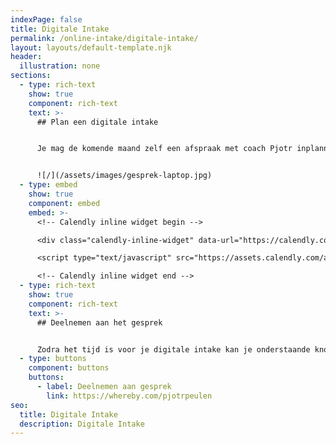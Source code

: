 ```yaml
---
indexPage: false
title: Digitale Intake
permalink: /online-intake/digitale-intake/
layout: layouts/default-template.njk
header:
  illustration: none
sections:
  - type: rich-text
    show: true
    component: rich-text
    text: >-
      ## Plan een digitale intake


      Je mag de komende maand zelf een afspraak met coach Pjotr inplannen. De digitale intake een half uur en zal plaatsvinden via een videobelgesprek.


      ![/](/assets/images/gesprek-laptop.jpg)
  - type: embed
    show: true
    component: embed
    embed: >-
      <!-- Calendly inline widget begin -->

      <div class="calendly-inline-widget" data-url="https://calendly.com/pjotr-peulen/digitale-intake?primary_color=eb5c36" style="min-width:320px;height:630px;"></div>

      <script type="text/javascript" src="https://assets.calendly.com/assets/external/widget.js" async></script>

      <!-- Calendly inline widget end -->
  - type: rich-text
    show: true
    component: rich-text
    text: >-
      ## Deelnemen aan het gesprek


      Zodra het tijd is voor je digitale intake kan je onderstaande knop gebruiken om deel te nemen aan het gesprek.
  - type: buttons
    component: buttons
    buttons:
      - label: Deelnemen aan gesprek
        link: https://whereby.com/pjotrpeulen
seo:
  title: Digitale Intake
  description: Digitale Intake
---
```

